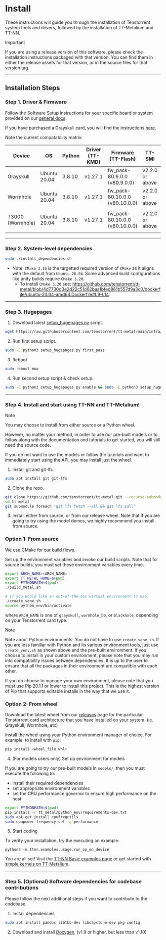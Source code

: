 # Install

These instructions will guide you through the installation of Tenstorrent system tools and drivers, followed by the installation of TT-Metalium and TT-NN.

> [!IMPORTANT]
>
> If you are using a release version of this software, please check the installation instructions packaged with that version. You can find them in either the release assets for that version, or in the source files for that version tag.

---

## Installation Steps

### Step 1. Driver & Firmware

Follow the Software Setup instructions for your specific board or system provided on our [general docs](https://docs.tenstorrent.com).

If you have purchased a Grayskull card, you will find the instructions [here](https://docs.tenstorrent.com/aibs/grayskull/installation.html).

Note the current compatability matrix:

| Device              | OS              | Python   | Driver (TT-KMD)    | Firmware (TT-Flash)                        | TT-SMI                | TT-Topology                    |
|---------------------|-----------------|----------|--------------------|--------------------------------------------|-----------------------|--------------------------------|
| Grayskull           | Ubuntu 20.04    | 3.8.10   | v1.27.1            | fw_pack-80.9.0.0 (v80.9.0.0)               | v2.2.0 or above       | N/A                            |
| Wormhole            | Ubuntu 20.04    | 3.8.10   | v1.27.1            | fw_pack-80.10.0.0 (v80.10.0.0)             | v2.2.0 or above       | N/A                            |
| T3000 (Wormhole)    | Ubuntu 20.04    | 3.8.10   | v1.27.1            | fw_pack-80.10.0.0 (v80.10.0.0)             | v2.2.0 or above       | v1.1.3 or above, `mesh` config |

---

### Step 2. System-level dependencies

```sh
sudo ./install_dependencies.sh
```
- Note: `CMake 3.16` is the targetted required version of `CMake` as it aligns with the default from `Ubuntu 20.04`. Some advanced build configurations like unity builds require `CMake 3.20`.
  - To install `CMake 3.20` see: https://github.com/tenstorrent/tt-metal/blob/4d7730d3e2d22c51d62baa1bfed861b557d9a3c0/dockerfile/ubuntu-20.04-amd64.Dockerfile#L9-L14
---

### Step 3. Hugepages

1. Download latest [setup_hugepages.py](https://github.com/tenstorrent/tt-metal/blob/main/infra/machine_setup/scripts/setup_hugepages.py) script.

```sh
wget https://raw.githubusercontent.com/tenstorrent/tt-metal/main/infra/machine_setup/scripts/setup_hugepages.py
```

2. Run first setup script.

```sh
sudo -E python3 setup_hugepages.py first_pass
```

3. Reboot

```sh
sudo reboot now
```

4. Run second setup script & check setup.

```sh
sudo -E python3 setup_hugepages.py enable && sudo -E python3 setup_hugepages.py check
```
---

### Step 4. Install and start using TT-NN and TT-Metalium!

> [!NOTE]
>
> You may choose to install from either source or a Python wheel.
>
> However, no matter your method, in order to use our pre-built models or to
> follow along with the documentation and tutorials to get started, you will
> still need the source code.
>
> If you do not want to use the models or follow the tutorials and want to
> immediately start using the API, you may install just the wheel.

1. Install git and git-lfs.

```sh
sudo apt install git git-lfs
```

2. Clone the repo.

```sh
git clone https://github.com/tenstorrent/tt-metal.git --recurse-submodules
cd tt-metal
git submodule foreach 'git lfs fetch --all && git lfs pull'
```

3. Install either from source, or from our release wheel. Note that if you are
going to try using the model demos, we highly recommend you install from
source.

### Option 1: From source

We use CMake for our build flows.

Set up the environment variables and invoke our build scripts. Note that for
source builds, you must set these environment variables every time.

```sh
export ARCH_NAME=<ARCH_NAME>
export TT_METAL_HOME=$(pwd)
export PYTHONPATH=$(pwd)
./build_metal.sh

# If you would like an out-of-the-box virtual environment to use,
./create_venv.sh
source python_env/bin/activate
```

where `ARCH_NAME` is one of `grayskull`, `wormhole_b0`, or `blackhole`,
depending on your Tenstorrent card type.

> [!NOTE]
>
> Note about Python environments: You do not have to use `create_venv.sh`. If you
> are less familiar with Python and its various environment tools, just use
> `create_venv.sh` as shown above and the pre-built environment. If you choose
> to install in your custom environment, please note that you may run into
> compatibility issues between dependencies. It is up to the user to ensure
> that all the packages in their environment are compatible with each other.
>
> If you do choose to manage your own environment, please note that you must
> use Pip 20.1.1 or lower to install this project. This is the highest version
> of Pip that supports editable installs in the way that we use it.

### Option 2: From wheel

Download the latest wheel from our
[releases](https://github.com/tenstorrent/tt-metal/releases/latest) page for
the particular Tenstorrent card architecture that you have installed on your
system. (ie. Grayskull, Wormhole, etc)

Install the wheel using your Python environment manager of choice. For example,
to install with `pip`:

```sh
pip install <wheel_file.whl>
```

4. (For models users only) Set up environment for models

If you are going to try our pre-built models in `models/`, then you must execute
the following to:

- install their required dependencies
- set appropriate environment variables
- set the CPU performance governor to ensure high performance on the host

```sh
export PYTHONPATH=$(pwd)
pip install -r tt_metal/python_env/requirements-dev.txt
sudo apt-get install cpufrequtils
sudo cpupower frequency-set -g performance
```

5. Start coding

To verify your installation, try the executing an example:

```
python3 -m ttnn.examples.usage.run_op_on_device
```

You are all set! Visit the [TT-NN Basic examples page](https://docs.tenstorrent.com/ttnn/latest/ttnn/usage.html#basic-examples) or get started with [simple kernels on TT-Metalium](https://docs.tenstorrent.com/tt-metalium/latest/tt_metal/examples/index.html).

---

### Step 5. (Optional) Software dependencies for codebase contributions

Please follow the next additional steps if you want to contribute to the codebase.

1. Install dependencies

```sh
sudo apt install pandoc libtbb-dev libcapstone-dev pkg-config
```

2. Download and install [Doxygen](https://www.doxygen.nl/download.html), (v1.9 or higher, but less than v1.10)
